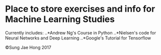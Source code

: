 # Place to store exercises and info for Machine Learning Studies

Currently includes:
..*Andrew Ng's Course in Python
..*Nielsen's code for Neural Networks and Deep Learning
..*Google's Tutorial for Tensorflow

©Sung Jae Hong 2017
